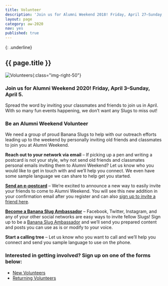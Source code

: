 ```yaml
---
title: Volunteer
description: 'Join us for Alumni Weekend 2018! Friday, April 27–Sunday, April 29. With so many fun events happening, we don’t want any Slugs to miss out!'
layout: page
category: aw-2020
nav: yes
published: true
---
```

{: .underline}
## {{ page.title }}

![Volunteers](/assets/images/2020/volunteer-img.jpg){:class="img-right-50"}
### Join us for Alumni Weekend 2020! Friday, April 3–Sunday, April 5.

Spread the word by inviting your classmates and friends to join us in April. With so many fun events happening, we don’t want any Slugs to miss out! 

### Be an Alumni Weekend Volunteer

We need a group of proud Banana Slugs to help with our outreach efforts leading up to the weekend by personally inviting old friends and classmates to join you at Alumni Weekend.

**Reach out to your network via email** – If picking up a pen and writing a postcard is not your style, why not send old friends and classmates personal emails inviting them to Alumni Weekend? Let us know who you would like to get in touch with and we’ll help you connect. We even have some sample language we can share to help get you started.

**[Send an e-postcard](https://secure.ucsc.edu/s/1069/bp18/interior.aspx?sid=1069&gid=1001&pgid=3464&cid=6988)** – We’re excited to announce a new way to easily invite your friends to come to Alumni Weekend. You will see this new addition in your confirmation email after you register and can also [sign up to invite a friend here](https://secure.ucsc.edu/s/1069/bp18/interior.aspx?sid=1069&gid=1001&pgid=3464&cid=6988).

**[Become a Banana Slug Ambassador](http://ucsc.socialtoaster.com/)** – Facebook, Twitter, Instagram, and any of your other social networks are easy ways to invite fellow Slugs! Sign up to be a [Banana Slug Ambassador](http://ucsc.socialtoaster.com/) and we’ll send you prepared content and posts you can use as is or modify to your voice.

**Start a calling tree** – Let us know who you want to call and we’ll help you connect and send you sample language to use on the phone.

### Interested in getting involved? Sign up on one of the forms below:

- [New Volunteers](https://docs.google.com/forms/d/e/1FAIpQLSckhVDiL0sEupGlNc13EIGvVIcnKnzczXcd6fg5xJcGc2zL4A/viewform)
- [Returning Volunteers](https://docs.google.com/forms/d/e/1FAIpQLSeSGALLCgVvIkfqqL4rIY9wpAlWqab2-IXkseD_iSDbqlD1ow/viewform)

